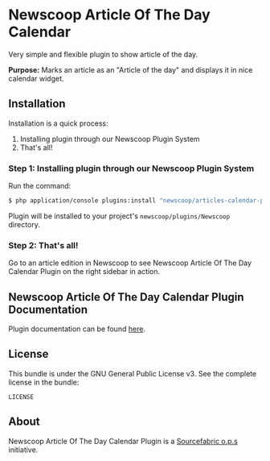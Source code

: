 Newscoop Article Of The Day Calendar
=======================

Very simple and flexible plugin to show article of the day.

**Purpose:** Marks an article as an "Article of the day" and displays it in nice calendar widget.

Installation
-------------
Installation is a quick process:


1. Installing plugin through our Newscoop Plugin System
2. That's all!

### Step 1: Installing plugin through our Newscoop Plugin System
Run the command:
``` bash
$ php application/console plugins:install "newscoop/articles-calendar-plugin" --env=prod
```
Plugin will be installed to your project's `newscoop/plugins/Newscoop` directory.


### Step 2: That's all!
Go to an article edition in Newscoop to see Newscoop Article Of The Day Calendar Plugin on the right sidebar in action.

Newscoop Article Of The Day Calendar Plugin Documentation
-------------
Plugin documentation can be found [here](http://nps-docs.grupasiedzieje.pl/Plugins/Newscoop_Article_Of_The_Day_Calendar_Plugin).

License
-------

This bundle is under the GNU General Public License v3. See the complete license in the bundle:

    LICENSE

About
-------
Newscoop Article Of The Day Calendar Plugin is a [Sourcefabric o.p.s](https://github.com/sourcefabric) initiative.

